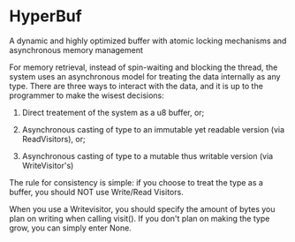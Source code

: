 # HyperBuf
A dynamic and highly optimized buffer with atomic locking mechanisms and asynchronous memory management

For memory retrieval, instead of spin-waiting and blocking the thread, the system uses an asynchronous model for treating the data internally as any type. There are three ways to interact with the data, and it is up to the programmer to make the wisest decisions:

1. Direct treatement of the system as a u8 buffer, or;

2. Asynchronous casting of type to an immutable yet readable version (via ReadVisitors), or;

3. Asynchronous casting of type to a mutable thus writable version (via WriteVisitor's)

The rule for consistency is simple: if you choose to treat the type as a buffer, you should NOT use Write/Read Visitors. 

When you use a Writevisitor, you should specify the amount of bytes you plan on writing when calling visit(). If you don't plan on making the type grow, you can simply enter None.
